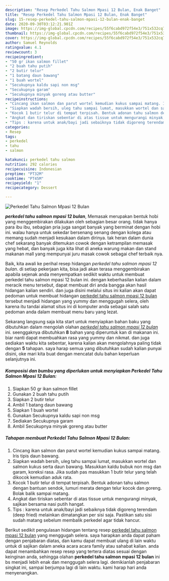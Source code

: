 ```yaml
---
description: "Resep Perkedel Tahu Salmon Mpasi 12 Bulan, Enak Banget"
title: "Resep Perkedel Tahu Salmon Mpasi 12 Bulan, Enak Banget"
slug: 15-resep-perkedel-tahu-salmon-mpasi-12-bulan-enak-banget
date: 2020-09-30T03:12:21.901Z
image: https://img-global.cpcdn.com/recipes/55f6cabd972f54e3/751x532cq70/perkedel-tahu-salmon-mpasi-12-bulan-foto-resep-utama.jpg
thumbnail: https://img-global.cpcdn.com/recipes/55f6cabd972f54e3/751x532cq70/perkedel-tahu-salmon-mpasi-12-bulan-foto-resep-utama.jpg
cover: https://img-global.cpcdn.com/recipes/55f6cabd972f54e3/751x532cq70/perkedel-tahu-salmon-mpasi-12-bulan-foto-resep-utama.jpg
author: Samuel Reynolds
ratingvalue: 4.1
reviewcount: 3
recipeingredient:
- "50 gr ikan salmon fillet"
- "2 buah tahu putih"
- "2 butir telur"
- "1 batang daun bawang"
- "1 buah wortel"
- "Secukupnya kaldu sapi non msg"
- "Secukupnya garam"
- "Secukupnya minyak goreng atau butter"
recipeinstructions:
- "Cincang ikan salmon dan parut wortel kemudian kukus sampai matang. Iris tipis daun bawang."
- "Siapkan wadah bersih, uleg tahu sampai lumat, masukkan wortel dan salmon kukus serta daun bawang. Masukkan kaldu bubuk non msg dan garam, koreksi rasa. Jika sudah pas masukkan 1 butir telur yang telah dikocok kemudian aduk rata."
- "Kocok 1 butir telur di tempat terpisah. Bentuk adonan tahu salmon dengan bantuan sendok, lumuri merata dengan telur kocok dan goreng. Bolak balik sampai matang."
- "Angkat dan tiriskan sebentar di atas tissue untuk mengurangi minyak, sajikan bersama nasi putih hangat."
- "Tips : karena untuk anak/bayi jadi sebaiknya tidak digoreng terendam (deep fried) melainkan dimatangkan per sisi saja. Pastikan satu sisi sudah matang sebelum membalik perkedel agar tidak hancur."
categories:
- Resep
tags:
- perkedel
- tahu
- salmon

katakunci: perkedel tahu salmon 
nutrition: 292 calories
recipecuisine: Indonesian
preptime: "PT32M"
cooktime: "PT45M"
recipeyield: "1"
recipecategory: Dessert

---
```



![Perkedel Tahu Salmon Mpasi 12 Bulan](https://img-global.cpcdn.com/recipes/55f6cabd972f54e3/751x532cq70/perkedel-tahu-salmon-mpasi-12-bulan-foto-resep-utama.jpg)

<b><i>perkedel tahu salmon mpasi 12 bulan</i></b>, Memasak merupakan bentuk hobi yang menggembirakan dilakukan oleh sebagian besar orang. tidak hanya para ibu ibu, sebagian pria juga sangat banyak yang berminat dengan hobi ini. walau hanya untuk sekedar bersenang senang dengan kolega atau memang sudah menjadi kesukaan dalam dirinya. tak heran dalam dunia chef sekarang banyak ditemukan cowok dengan ketrampilan memasak yang hebat, dan banyak juga kita lihat di aneka warung makan dan stand makanan mall yang mempunyai juru masak cowok sebagai chef terbaik nya.



Baik, kita awali ke perihal resep hidangan <i>perkedel tahu salmon mpasi 12 bulan</i>. di setiap pekerjaan kita, bisa jadi akan terasa menggembirakan apabila sejenak anda menyempatkan sedikit waktu untuk membuat perkedel tahu salmon mpasi 12 bulan ini. dengan keberhasilan kalian dalam meracik menu tersebut, dapat membuat diri anda bangga akan hasil hidangan kalian sendiri. dan juga disini melalui situs ini kalian akan dapat pedoman untuk membuat hidangan <u>perkedel tahu salmon mpasi 12 bulan</u> tersebut menjadi hidangan yang yummy dan menggugah selera, oleh karena itu tandai alamat situs ini di komputer anda sebagai salah satu pedoman anda dalam membuat menu baru yang lezat.


Sekarang langsung saja kita start untuk menyiapkan bahan baku yang dibutuhkan dalam mengolah olahan <u><i>perkedel tahu salmon mpasi 12 bulan</i></u> ini. seenggaknya dibutuhkan <b>8</b> bahan yang diperuntuk kan di makanan ini. biar nanti dapat membuahkan rasa yang yummy dan nikmat. dan juga sediakan waktu kita sebentar, karena kalian akan mengolahnya paling tidak dengan <b>5</b> tahapan. saya harap semua yang dibutuhkan sudah kalian punyai disini, oke mari kita buat dengan mencatat dulu bahan keperluan selanjutnya ini.

<!--inarticleads1-->

##### Komposisi dan bumbu yang diperlukan untuk menyiapkan Perkedel Tahu Salmon Mpasi 12 Bulan:

1. Siapkan 50 gr ikan salmon fillet
1. Gunakan 2 buah tahu putih
1. Siapkan 2 butir telur
1. Ambil 1 batang daun bawang
1. Siapkan 1 buah wortel
1. Gunakan Secukupnya kaldu sapi non msg
1. Sediakan Secukupnya garam
1. Ambil Secukupnya minyak goreng atau butter




<!--inarticleads2-->

##### Tahapan membuat Perkedel Tahu Salmon Mpasi 12 Bulan:

1. Cincang ikan salmon dan parut wortel kemudian kukus sampai matang. Iris tipis daun bawang.
1. Siapkan wadah bersih, uleg tahu sampai lumat, masukkan wortel dan salmon kukus serta daun bawang. Masukkan kaldu bubuk non msg dan garam, koreksi rasa. Jika sudah pas masukkan 1 butir telur yang telah dikocok kemudian aduk rata.
1. Kocok 1 butir telur di tempat terpisah. Bentuk adonan tahu salmon dengan bantuan sendok, lumuri merata dengan telur kocok dan goreng. Bolak balik sampai matang.
1. Angkat dan tiriskan sebentar di atas tissue untuk mengurangi minyak, sajikan bersama nasi putih hangat.
1. Tips : karena untuk anak/bayi jadi sebaiknya tidak digoreng terendam (deep fried) melainkan dimatangkan per sisi saja. Pastikan satu sisi sudah matang sebelum membalik perkedel agar tidak hancur.




Berikut sedikit pengulasan hidangan tentang resep <u>perkedel tahu salmon mpasi 12 bulan</u> yang menggugah selera. saya harapkan anda dapat paham dengan penjabaran diatas, dan kamu dapat membuat ulang di lain waktu untuk di sajikan dalam aneka acara acara family atau sahabat kalian. anda dapat menambahkan resep resep yang tertera diatas sesuai dengan keinginan anda, sehingga olahan <b>perkedel tahu salmon mpasi 12 bulan</b> ini bs menjadi lebih enak dan menggugah selera lagi. demikianlah penjabaran singkat ini, sampai berjumpa lagi di lain waktu. kami harap hari anda menyenangkan.
